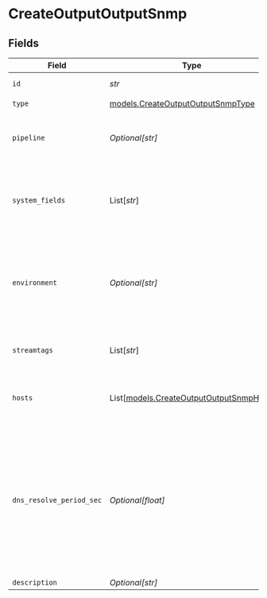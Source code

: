 # CreateOutputOutputSnmp


## Fields

| Field                                                                                                                                                                     | Type                                                                                                                                                                      | Required                                                                                                                                                                  | Description                                                                                                                                                               |
| ------------------------------------------------------------------------------------------------------------------------------------------------------------------------- | ------------------------------------------------------------------------------------------------------------------------------------------------------------------------- | ------------------------------------------------------------------------------------------------------------------------------------------------------------------------- | ------------------------------------------------------------------------------------------------------------------------------------------------------------------------- |
| `id`                                                                                                                                                                      | *str*                                                                                                                                                                     | :heavy_check_mark:                                                                                                                                                        | Unique ID for this output                                                                                                                                                 |
| `type`                                                                                                                                                                    | [models.CreateOutputOutputSnmpType](../models/createoutputoutputsnmptype.md)                                                                                              | :heavy_check_mark:                                                                                                                                                        | N/A                                                                                                                                                                       |
| `pipeline`                                                                                                                                                                | *Optional[str]*                                                                                                                                                           | :heavy_minus_sign:                                                                                                                                                        | Pipeline to process data before sending out to this output                                                                                                                |
| `system_fields`                                                                                                                                                           | List[*str*]                                                                                                                                                               | :heavy_minus_sign:                                                                                                                                                        | Fields to automatically add to events, such as cribl_pipe. Supports wildcards.                                                                                            |
| `environment`                                                                                                                                                             | *Optional[str]*                                                                                                                                                           | :heavy_minus_sign:                                                                                                                                                        | Optionally, enable this config only on a specified Git branch. If empty, will be enabled everywhere.                                                                      |
| `streamtags`                                                                                                                                                              | List[*str*]                                                                                                                                                               | :heavy_minus_sign:                                                                                                                                                        | Tags for filtering and grouping in @{product}                                                                                                                             |
| `hosts`                                                                                                                                                                   | List[[models.CreateOutputOutputSnmpHost](../models/createoutputoutputsnmphost.md)]                                                                                        | :heavy_check_mark:                                                                                                                                                        | One or more SNMP destinations to forward traps to                                                                                                                         |
| `dns_resolve_period_sec`                                                                                                                                                  | *Optional[float]*                                                                                                                                                         | :heavy_minus_sign:                                                                                                                                                        | How often to resolve the destination hostname to an IP address. Ignored if all destinations are IP addresses. A value of 0 means every trap sent will incur a DNS lookup. |
| `description`                                                                                                                                                             | *Optional[str]*                                                                                                                                                           | :heavy_minus_sign:                                                                                                                                                        | N/A                                                                                                                                                                       |
